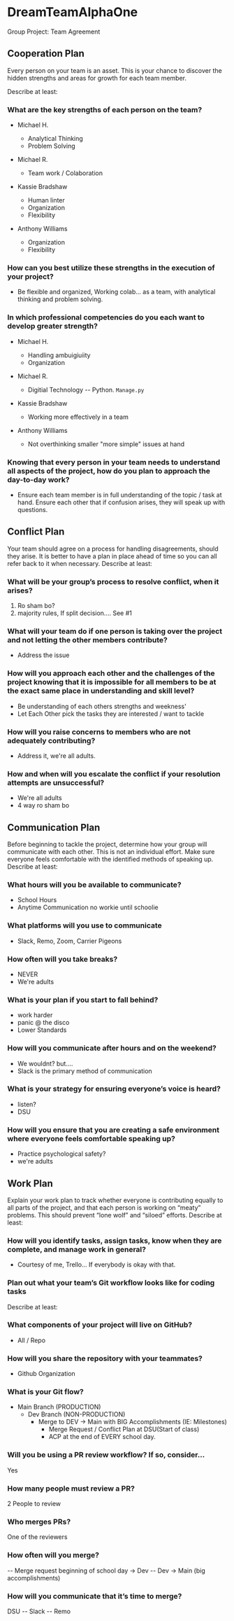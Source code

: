 # DreamTeamAlphaOne

Group Project: Team Agreement

## Cooperation Plan

Every person on your team is an asset. This is your chance to discover the hidden strengths and areas for growth for each team member.

Describe at least:

### What are the key strengths of each person on the team?

- Michael H.
  - Analytical Thinking
  - Problem Solving

- Michael R.
  - Team work / Colaboration

- Kassie Bradshaw
  - Human linter
  - Organization
  - Flexibility

- Anthony Williams
  - Organization
  - Flexibility

### How can you best utilize these strengths in the execution of your project?

- Be flexible and organized, Working colab... as a team, with analytical thinking and problem solving.

### In which professional competencies do you each want to develop greater strength?

- Michael H.
  - Handling ambuigiuiity
  - Organization

- Michael R.
  - Digitial Technology -- Python. `Manage.py`

- Kassie Bradshaw
  - Working more effectively in a team

- Anthony Williams
  - Not overthinking smaller "more simple" issues at hand

### Knowing that every person in your team needs to understand all aspects of the project, how do you plan to approach the day-to-day work?

- Ensure each team member is in full understanding of the topic / task at hand. Ensure each other that if confusion arises, they will speak up with questions.

## Conflict Plan

Your team should agree on a process for handling disagreements, should they arise. It is better to have a plan in place ahead of time so you can all refer back to it when necessary.
Describe at least:

### What will be your group’s process to resolve conflict, when it arises?

1. Ro sham bo?
2. majority rules, If split decision.... See #1

### What will your team do if one person is taking over the project and not letting the other members contribute?

- Address the issue

### How will you approach each other and the challenges of the project knowing that it is impossible for all members to be at the exact same place in understanding and skill level?

- Be understanding of each others strengths and weekness'
- Let Each Other pick the tasks they are interested / want to tackle

### How will you raise concerns to members who are not adequately contributing?

- Address it, we're all adults.

### How and when will you escalate the conflict if your resolution attempts are unsuccessful?

- We're all adults
- 4 way ro sham bo

## Communication Plan

Before beginning to tackle the project, determine how your group will communicate with each other. This is not an individual effort. Make sure everyone feels comfortable with the identified methods of speaking up.
Describe at least:

### What hours will you be available to communicate?

- School Hours
- Anytime Communication  no workie until schoolie

### What platforms will you use to communicate

- Slack, Remo, Zoom, Carrier Pigeons

### How often will you take breaks?

- NEVER
- We're adults

### What is your plan if you start to fall behind?

- work harder
- panic @ the disco
- Lower Standards

### How will you communicate after hours and on the weekend?

- We wouldnt? but....
- Slack is the primary method of communication

### What is your strategy for ensuring everyone’s voice is heard?

- listen?
- DSU

### How will you ensure that you are creating a safe environment where everyone feels comfortable speaking up?

- Practice psychological safety?
- we're adults

## Work Plan

Explain your work plan to track whether everyone is contributing equally to all parts of the project, and that each person is working on “meaty” problems. This should prevent “lone wolf” and “siloed” efforts.
Describe at least:

### How will you identify tasks, assign tasks, know when they are complete, and manage work in general?

- Courtesy of me, Trello... If everybody is okay with that.

### Plan out what your team’s Git workflow looks like for coding tasks

Describe at least:

### What components of your project will live on GitHub?

- All / Repo

### How will you share the repository with your teammates?

- Github Organization

### What is your Git flow?

- Main Branch (PRODUCTION)
  - Dev Branch (NON-PRODUCTION)
    - Merge to DEV -> Main with BIG Accomplishments (IE: Milestones)
      - Merge Request / Conflict Plan at DSU(Start of class)
      - ACP at the end of EVERY school day.

### Will you be using a PR review workflow? If so, consider...

Yes

### How many people must review a PR?

2 People to review

### Who merges PRs?

One of the reviewers

### How often will you merge?

-- Merge request beginning of school day -> Dev
-- Dev -> Main (big accomplishments)

### How will you communicate that it’s time to merge?

DSU -- Slack -- Remo
